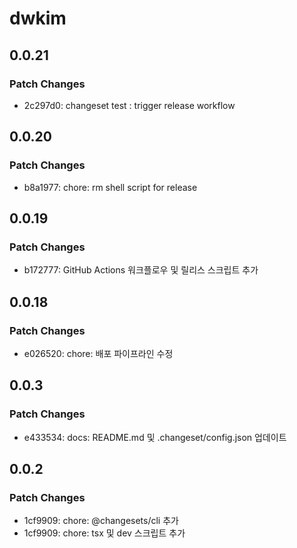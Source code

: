 # dwkim

## 0.0.21

### Patch Changes

- 2c297d0: changeset test : trigger release workflow

## 0.0.20

### Patch Changes

- b8a1977: chore: rm shell script for release

## 0.0.19

### Patch Changes

- b172777: GitHub Actions 워크플로우 및 릴리스 스크립트 추가

## 0.0.18

### Patch Changes

- e026520: chore: 배포 파이프라인 수정

## 0.0.3

### Patch Changes

- e433534: docs: README.md 및 .changeset/config.json 업데이트

## 0.0.2

### Patch Changes

- 1cf9909: chore: @changesets/cli 추가
- 1cf9909: chore: tsx 및 dev 스크립트 추가
